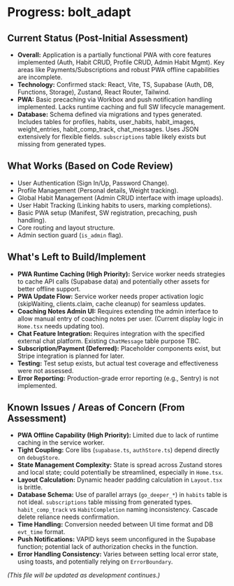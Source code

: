# Progress: bolt_adapt

## Current Status (Post-Initial Assessment)

- **Overall:** Application is a partially functional PWA with core features implemented (Auth, Habit CRUD, Profile CRUD, Admin Habit Mgmt). Key areas like Payments/Subscriptions and robust PWA offline capabilities are incomplete.
- **Technology:** Confirmed stack: React, Vite, TS, Supabase (Auth, DB, Functions, Storage), Zustand, React Router, Tailwind.
- **PWA:** Basic precaching via Workbox and push notification handling implemented. Lacks runtime caching and full SW lifecycle management.
- **Database:** Schema defined via migrations and types generated. Includes tables for profiles, habits, user_habits, habit_images, weight_entries, habit_comp_track, chat_messages. Uses JSON extensively for flexible fields. `subscriptions` table likely exists but missing from generated types.

## What Works (Based on Code Review)

- User Authentication (Sign In/Up, Password Change).
- Profile Management (Personal details, Weight tracking).
- Global Habit Management (Admin CRUD interface with image uploads).
- User Habit Tracking (Linking habits to users, marking completions).
- Basic PWA setup (Manifest, SW registration, precaching, push handling).
- Core routing and layout structure.
- Admin section guard (`is_admin` flag).

## What's Left to Build/Implement

- **PWA Runtime Caching (High Priority):** Service worker needs strategies to cache API calls (Supabase data) and potentially other assets for better offline support.
- **PWA Update Flow:** Service worker needs proper activation logic (skipWaiting, clients.claim, cache cleanup) for seamless updates.
- **Coaching Notes Admin UI:** Requires extending the admin interface to allow manual entry of coaching notes per user. (Current display logic in `Home.tsx` needs updating too).
- **Chat Feature Integration:** Requires integration with the specified external chat platform. Existing `ChatMessage` table purpose TBC.
- **Subscription/Payment (Deferred):** Placeholder components exist, but Stripe integration is planned for later.
- **Testing:** Test setup exists, but actual test coverage and effectiveness were not assessed.
- **Error Reporting:** Production-grade error reporting (e.g., Sentry) is not implemented.

## Known Issues / Areas of Concern (From Assessment)

- **PWA Offline Capability (High Priority):** Limited due to lack of runtime caching in the service worker.
- **Tight Coupling:** Core libs (`supabase.ts`, `authStore.ts`) depend directly on `debugStore`.
- **State Management Complexity:** State is spread across Zustand stores and local state; could potentially be streamlined, especially in `Home.tsx`.
- **Layout Calculation:** Dynamic header padding calculation in `Layout.tsx` is brittle.
- **Database Schema:** Use of parallel arrays (`go_deeper_*`) in `habits` table is not ideal. `subscriptions` table missing from generated types. `habit_comp_track` vs `HabitCompletion` naming inconsistency. Cascade delete reliance needs confirmation.
- **Time Handling:** Conversion needed between UI time format and DB `evt_time` format.
- **Push Notifications:** VAPID keys seem unconfigured in the Supabase function; potential lack of authorization checks in the function.
- **Error Handling Consistency:** Varies between setting local error state, using toasts, and potentially relying on `ErrorBoundary`.

*(This file will be updated as development continues.)*
